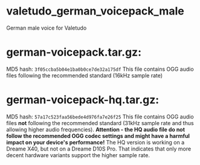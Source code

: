 # valetudo_german_voicepack_male
German male voice for Valetudo

# german-voicepack.tar.gz:
MD5 hash: `3f05ccba5b04e1ba0b0ce7de32a175df`
This file contains OGG audio files following the recommended standard (16kHz sample rate)

# german-voicepack-hq.tar.gz:
MD5 hash: `57a17c523faa56bede4d976fa7e26f25`
This file contains OGG audio files **not** following the recommended standard (31kHz sample rate and thus allowing higher audio frequencies).
**Attention - the HQ audio file do not follow the recommended OGG codec settings and might have a harmful impact on your device's performance!**
The HQ version is working on a Dreame X40, but not on a Dreame D10S Pro. That indicates that only more decent hardware variants support the higher sample rate.
